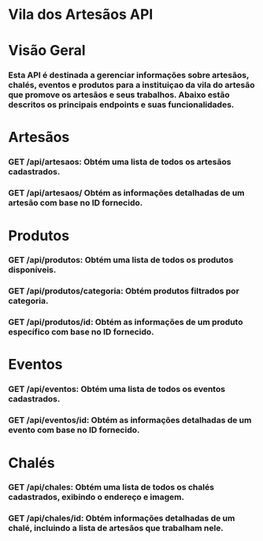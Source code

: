 # Vila dos Artesãos API

# Visão Geral
### Esta API é destinada a gerenciar informações sobre artesãos, chalés, eventos e produtos para a instituiçao da vila do artesão que promove os artesãos e seus trabalhos. Abaixo estão descritos os principais endpoints e suas funcionalidades.


# Artesãos
### GET /api/artesaos: Obtém uma lista de todos os artesãos cadastrados.
### GET /api/artesaos/ Obtém as informações detalhadas de um artesão com base no ID fornecido.


# Produtos
### GET /api/produtos: Obtém uma lista de todos os produtos disponíveis.
### GET /api/produtos/categoria: Obtém produtos filtrados por categoria.
### GET /api/produtos/id: Obtém as informações de um produto específico com base no ID fornecido.

# Eventos
### GET /api/eventos: Obtém uma lista de todos os eventos cadastrados.
### GET /api/eventos/id: Obtém as informações detalhadas de um evento com base no ID fornecido.

# Chalés
### GET /api/chales: Obtém uma lista de todos os chalés cadastrados, exibindo o endereço e imagem.
### GET /api/chales/id: Obtém informações detalhadas de um chalé, incluindo a lista de artesãos que trabalham nele.
